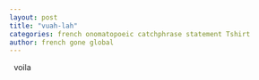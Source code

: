```yaml
---
layout: post
title: "vuah-lah"
categories: french onomatopoeic catchphrase statement Tshirt
author: french gone global
---
```

&nbsp; voila &nbsp;

